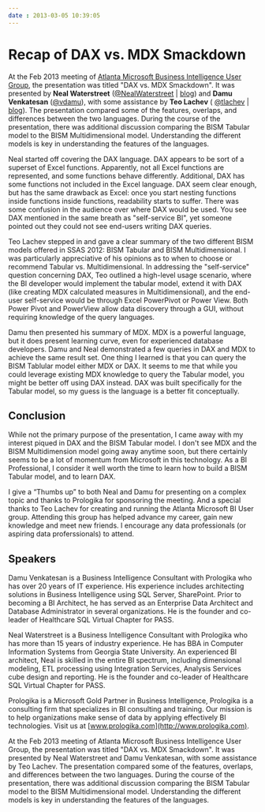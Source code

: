 ```yaml
---
date : 2013-03-05 10:39:05
---
```

# Recap of DAX vs. MDX Smackdown

At the Feb 2013 meeting of [Atlanta Microsoft Business Intelligence User Group](http://atlantabi.sqlpass.org), the presentation was titled "DAX vs. MDX Smackdown". It was presented by **Neal Waterstreet** ([@NealWaterstreet](https://twitter.com/NealWaterstreet) | [blog](http://www.nealwaterstreet.com/)) and **Damu Venkatesan** ([@vdamu](https://twitter.com/vdamu)), with some assistance by **Teo Lachev** ( [@tlachev](http://twitter.com/tlachev) | [blog](http://prologika.com/CS/blogs/blog/default.aspx)). The presentation compared some of the features, overlaps, and differences between the two languages. During the course of the presentation, there was additional discussion comparing the BISM Tabular model to the BISM Multidimensional model. Understanding the different models is key in understanding the features of the languages.

Neal started off covering the DAX language. DAX appears to be sort of a superset of Excel functions. Apparently, not all Excel functions are represented, and some functions behave differently. Additional, DAX has some functions not included in the Excel language. DAX seem clear enough, but has the same drawback as Excel: once you start nesting functions inside functions inside functions, readability starts to suffer. There was some confusion in the audience over where DAX would be used. You see DAX mentioned in the same breath as "self-service BI", yet someone pointed out they could not see end-users writing DAX queries.

Teo Lachev stepped in and gave a clear summary of the two different BISM models offered in SSAS 2012: BISM Tabular and BISM Multidimensional. I was particularly appreciative of his opinions as to when to choose or recommend Tabular vs. Multidimensional. In addressing the "self-service" question concerning DAX, Teo outlined a high-level usage scenario, where the BI developer would implement the tabular model, extend it with DAX (like creating MDX calculated measures in Multidimensional), and the end-user self-service would be through Excel PowerPivot or Power View. Both Power Pivot and PowerView allow data discovery through a GUI, without requiring knowledge of the query languages.

Damu then presented his summary of MDX. MDX is a powerful language, but it does present learning curve, even for experienced database developers. Damu and Neal demonstrated a few queries in DAX and MDX to achieve the same result set. One thing I learned is that you can query the BISM Tablular model either MDX or DAX. It seems to me that while you could leverage existing MDX knowledge to query the Tabular model, you might be better off using DAX instead. DAX was built specifically for the Tabular model, so my guess is the language is a better fit conceptually.

## Conclusion

While not the primary purpose of the presentation, I came away with my interest piqued in DAX and the BISM Tabular model. I don't see MDX and the BISM Multidimension model going away anytime soon, but there certainly seems to be a lot of momentum from Microsoft in this technology. As a BI Professional, I consider it well worth the time to learn how to build a BISM Tabular model, and to learn DAX.

I give a “Thumbs up” to both Neal and Damu for presenting on a complex topic and thanks to Prologika for sponsoring the meeting. And a special thanks to Teo Lachev for creating and running the Atlanta Microsoft BI User group. Attending this group has helped advance my career, gain new knowledge and meet new friends. I encourage any data professionals (or aspiring data proferssionals) to attend.

## Speakers

Damu Venkatesan is a Business Intelligence Consultant with Prologika who has over 20 years of IT experience.  His experience includes architecting solutions in Business Intelligence using SQL Server, SharePoint. Prior to becoming a BI Architect, he has served as an Enterprise Data Architect and Database Administrator in several organizations.  He is the founder and co-leader of Healthcare SQL Virtual Chapter for PASS.

Neal Waterstreet is a Business Intelligence Consultant with Prologika who has more than 15 years of industry experience. He has BBA in Computer Information Systems from Georgia State University. An experienced BI architect, Neal is skilled in the entire BI spectrum, including dimensional modeling, ETL processing using Integration Services, Analysis Services cube design and reporting. He is the founder and co-leader of Healthcare SQL Virtual Chapter for PASS.

Prologika is a Microsoft Gold Partner in Business Intelligence, Prologika is a consulting firm that specializes in BI consulting and training. Our mission is to help organizations make sense of data by applying effectively BI technologies. Visit us at [www.prologika.com](http://www.prologika.com).

At the Feb 2013 meeting of Atlanta Microsoft Business Intelligence User Group, the presentation was titled "DAX vs. MDX Smackdown". It was presented by Neal Waterstreet and Damu Venkatesan, with some assistance by Teo Lachev. The presentation compared some of the features, overlaps, and differences between the two languages. During the course of the presentation, there was additional discussion comparing the BISM Tabular model to the BISM Multidimensional model. Understanding the different models is key in understanding the features of the languages.
​